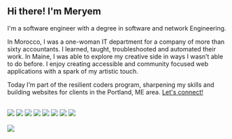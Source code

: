 ## Hi there! I'm Meryem
<p>I'm a software engineer with a degree in software and network Engineering.</p>
<p>In Morocco, I was a one-woman IT department for a company of more than sixty accountants. I learned, taught, troubleshooted and automated their work. In Maine, I was able to explore my creative side in ways I wasn’t able to do before. I enjoy creating accessible and community focused web applications with a spark of my artistic touch.</p> 

<p>Today I’m part of the resilient coders program, sharpening my skills and building websites for clients in the Portland, ME area. <a href="https://linkedin.com/in/lmeryem"  target="_blank">Let's connect!</a></p>

<br>
<div align="left">
  <img src="https://img.shields.io/badge/JavaScript-F7DF1E?style=for-the-badge&logo=javascript&logoColor=black" />
  <img src="https://img.shields.io/badge/TypeScript-3178C6?style=for-the-badge&logo=typescript&logoColor=white" />
  <img src="https://img.shields.io/badge/React-20232A?style=for-the-badge&logo=react&logoColor=61DAFB" />
  <img src="https://img.shields.io/badge/React_Native-20232A?style=for-the-badge&logo=react&logoColor=61DAFB" />
  <img src="https://img.shields.io/badge/Node.js-339933?style=for-the-badge&logo=nodedotjs&logoColor=white" />
  <img src="https://img.shields.io/badge/PostgreSQL-4169E1?style=for-the-badge&logo=postgresql&logoColor=white" />
  <img src="https://img.shields.io/badge/MongoDB-47A248?style=for-the-badge&logo=mongodb&logoColor=white" />
  <img src="https://img.shields.io/badge/Git-F05032?style=for-the-badge&logo=git&logoColor=white" />
</br>
</br>
  <img src="https://img.shields.io/badge/MCSA-Web%20Applications-0078D4?style=for-the-badge&labelColor=282C34&color=0078D4" />
</div>

</div>


<!--
<div align="left">
[![Portfolio](https://img.shields.io/badge/Portfolio-dcbfff?style=for-the-badge&logo=none&labelColor=dcbfff&color=dcbfff)](https://your-portfolio.com)
[![LinkedIn](https://img.shields.io/badge/LinkedIn-aee1f9?style=for-the-badge&logo=linkedin&logoColor=0A66C2&labelColor=aee1f9)](https://linkedin.com/in/lmeryem)
[![Twitter](https://img.shields.io/badge/Twitter-ffe4e1?style=for-the-badge&logo=twitter&logoColor=1DA1F2&labelColor=ffe4e1)](https://twitter.com/@_LMeryem)
</div>
-->


